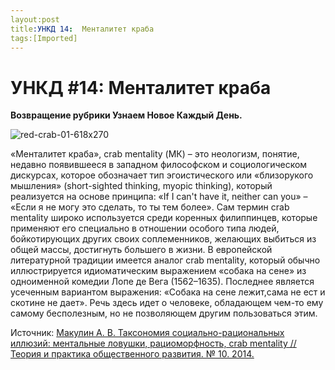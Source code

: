 ```yaml
---
layout:post
title:УНКД 14:  Менталитет краба
tags:[Imported]
---
```

# УНКД #14:  Менталитет краба

**Возвращение рубрики Узнаем Новое Каждый День.**

![red-crab-01-618x270](https://vlaim.s3.amazonaws.com/uploads/2016/01/red-crab-01-618x270.jpg)

«Менталитет краба», crab mentality (МК) – это неологизм, понятие, недавно появившееся в западном философском и социологическом дискурсах, которое обозначает тип эгоистического или «близорукого мышления» (short-sighted thinking, myopic thinking), который реализуется на основе принципа: «If I can't have it, neither can you» – «Если я не могу это сделать, то ты тем более». Сам термин crab mentality широко используется среди коренных филиппинцев, которые применяют его специально в отношении особого типа людей, бойкотирующих других своих соплеменников, желающих выбиться из общей массы, достигнуть большего в жизни.
В европейской литературной традиции имеется аналог crab mentality, который обычно иллюстрируется идиоматическим выражением «собака на сене» из одноименной комедии Лопе де Вега (1562–1635). Последнее является усеченным вариантом выражения: «Собака на сене лежит,сама не ест и скотине не дает». Речь здесь идет о человеке, обладающем чем-то ему самому бесполезным, но не позволяющем другим пользоваться этим.

Источник: [Макулин А. В. Таксономия социально-рациональных иллюзий: ментальные ловушки, рациоморфность, сrab mentality // Теория и практика общественного развития. № 10\. 2014.](https://vlaim.s3.amazonaws.com/uploads/2016/01/makulin.pdf)